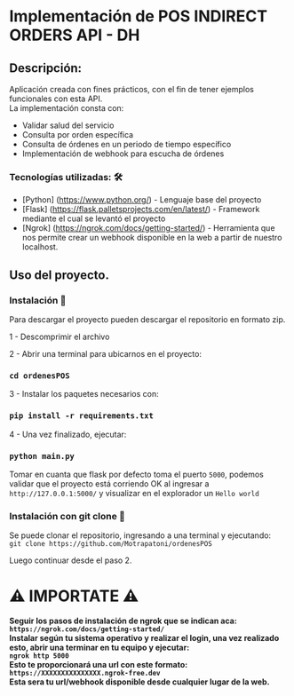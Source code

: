 # Implementación de POS INDIRECT ORDERS API - DH

## Descripción:

Aplicación creada con fines prácticos, con el fin de tener ejemplos funcionales con esta API.  
La implementación consta con:

- Validar salud del servicio
- Consulta por orden específica
- Consulta de órdenes en un periodo de tiempo específico
- Implementación de webhook para escucha de órdenes

### Tecnologías utilizadas: 🛠️

- [Python] (https://www.python.org/) - Lenguaje base del proyecto
- [Flask] (https://flask.palletsprojects.com/en/latest/) - Framework mediante el cual se levantó el proyecto
- [Ngrok] (https://ngrok.com/docs/getting-started/) - Herramienta que nos permite crear un webhook disponible en la web
  a partir de nuestro localhost.

## Uso del proyecto.

### Instalación 🔧

Para descargar el proyecto pueden descargar el repositorio en formato zip.

1 - Descomprimir el archivo

2 - Abrir una terminal para ubicarnos en el proyecto:

### `cd ordenesPOS`

3 - Instalar los paquetes necesarios con:

### `pip install -r requirements.txt`

4 - Una vez finalizado, ejecutar:

### `python main.py`

Tomar en cuanta que flask por defecto toma el puerto `5000`, podemos validar que el proyecto está corriendo OK al
ingresar a `http://127.0.0.1:5000/` y visualizar en el explorador un `Hello world`

### Instalación con git clone 🔧

Se puede clonar el repositorio, ingresando a una terminal y ejecutando:  
`git clone https://github.com/Motrapatoni/ordenesPOS`

Luego continuar desde el paso 2.

# ⚠️ IMPORTATE ⚠️

**Seguir los pasos de instalación de ngrok que se indican aca: `https://ngrok.com/docs/getting-started/`  
Instalar según tu sistema operativo y realizar el login, una vez realizado esto, abrir una terminar en tu equipo y
ejecutar:  
`ngrok http 5000`  
Esto te proporcionará una url con este formato:  
`https://XXXXXXXXXXXXXXX.ngrok-free.dev`  
Esta sera tu url/webhook disponible desde cualquier lugar de la web.** 